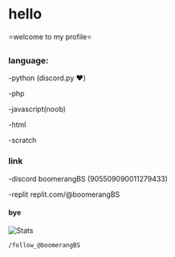 # hello
⭐welcome to my profile⭐

 ### language:

-python (discord.py ❤️)

-php

-javascript(noob)

-html

-scratch

### link

-discord boomerangBS (905509090011279433)

-replit replit.com/@boomerangBS

#### bye
![Stats](https://github-readme-stats.vercel.app/api?username=boomerangBS&count_private=true&show_icons=true&theme=highcontrast)


```
/follow_@boomerangBS
```
<!---
boomerangBS/boomerangBS is a ✨ special ✨ repository because its `README.md` (this file) appears on your GitHub profile.
You can click the Preview link to take a look at your changes.
--->

